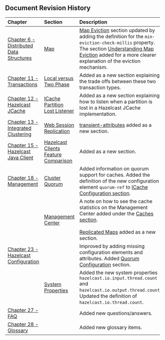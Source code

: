 

## Document Revision History

|Chapter|Section|Description|
|:-------|:-------|:-----------|
|[Chapter 6 - Distributed Data Structures](#distributed-data-structures)|[Map](#map)|[Map Eviction](#map-eviction) section updated by adding the definition for the `min-eviction-check-millis` property. The section [Understanding Map Eviction](#understanding-map-eviction) added for a more clearer explanation of the eviction mechanism.|
|[Chapter 11 - Transactions](#transactions)|[Local versus Two Phase](#local-versus-two-phase)| Added as a new section explaining the trade offs between these two transaction types.
|[Chapter 12 - Hazelcast JCache](#hazelcast-jcache)|[ICache Partition Lost Listener](#icache-partition-lost-listener)| Added as a new section explaining how to listen when a partition is lost in a Hazelcast JCache implementation.
|[Chapter 13 - Integrated Clustering](#integrated-clustering)|[Web Session Replication](#web-session-replication)|[transient-attributes](#transient-attributes) added as a new section.|
|[Chapter 15 - Hazelcast Java Client](#hazelcast-java-client)|[Hazelcast Clients Feature Comparison](#hazelcast-clients-feature-comparison)|Added as a new section.
|[Chapter 18 - Management](#management)|[Cluster Quorum](#cluster-quorum)|Added information on quorum support for caches. Added the definition of the new configuration element `quorum-ref` to [ICache Configuration section](#icache-configuration).|
||[Management Center](#management-center)|A note on how to see the cache statistics on the Management Center added under the [Caches section](#caches).<br></br>[Replicated Maps](#replicated-maps) added as a new section. 
|[Chapter 23 - Hazelcast Configuration](#hazelcast-configuration)||Improved by adding missing configuration elements and attributes. Added [Quorum Configuration](#quorum-configuration) section.|
||[System Properties](#system-properties)|Added the new system properties `hazelcast.io.input.thread.count` and `hazelcast.io.output.thread.count`. Updated the definition of `hazelcast.io.thread.count`.
|[Chapter 27 - FAQ](#frequently-asked-questions)||Added new questions/answers.|
|[Chapter 28 - Glossary](#glossary)||Added new glossary items.|






<br> </br>



